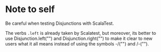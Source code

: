 # Note to self
Be careful when testing Disjunctions with ScalaTest.
 
The verbs `.left` is already taken by Scalatest, but moreover, its 
better to use Disjunction.left("") and Disjunction.right("") to make it clear to 
new users what it all means instead of using the symbols -\/("") and \/-("").
